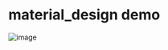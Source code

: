 # material_design demo

![image](https://github.com/xxxxxxge/material_degisn/blob/master/gif/demo.gif)
